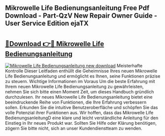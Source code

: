 ## Mikrowelle Life Bedienungsanleitung Free Pdf Download - Part-QzV New Repair Owner Guide - User Service Edition ejaTX

# <h2><a href="http://df4bfw.blite.top/?on=Mikrowelle+Life+Bedienungsanleitung">🔗Download 👉🔴 Mikrowelle Life Bedienungsanleitung</a></h2>

[![Mikrowelle Life Bedienungsanleitung new download](https://i.imgur.com/lujVjoI.png)](http://df4bfw.blite.top/?on=Mikrowelle+Life+Bedienungsanleitung)
Meisterhafte Kontrolle Dieser Leitfaden enthüllt die Geheimnisse Ihres neuen Mikrowelle Life Bedienungsanleitung und ermöglicht es Ihnen, seine Funktionen präzise zu steuern. Wichtige Informationen im Voraus Um die beste Erfahrung mit Ihrem neuen Mikrowelle Life Bedienungsanleitung zu gewährleisten, nehmen Sie sich bitte einen Moment Zeit, um dieses Handbuch gründlich durchzulesen. Ihr neues Mikrowelle Life Bedienungsanleitung bietet eine beeindruckende Reihe von Funktionen, die Ihre Erfahrung verbessern sollen. Erkunden Sie die intuitive Benutzeroberfläche und schöpfen Sie das volle Potenzial ihrer Funktionen aus. Wir hoffen, dass das Mikrowelle Life BedienungsanleitungD eine klare und leicht verständliche Anleitung für den Einstieg in Ihr neues Produkt war. Sollten Sie Hilfe oder Klärung benötigen, zögern Sie bitte nicht, sich an unser Kundendienstteam zu wenden.
